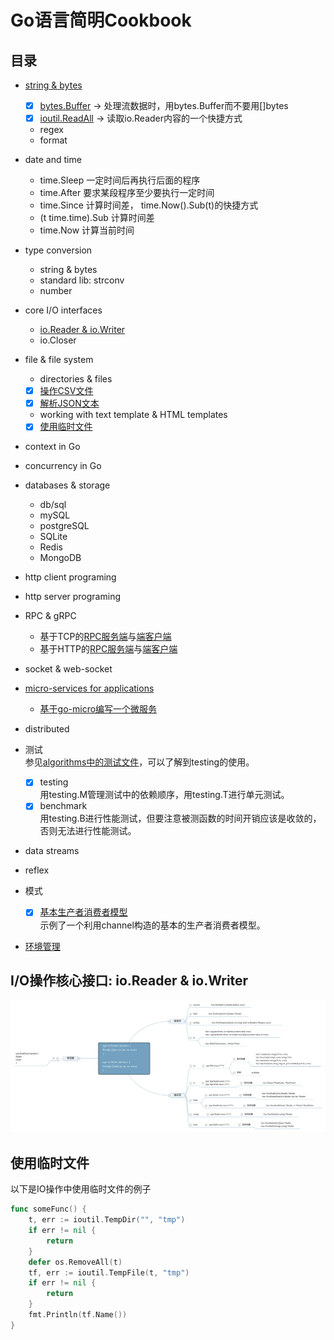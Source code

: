 # Go语言简明Cookbook

## 目录
* [string & bytes](bytestrings)
    - [x] [bytes.Buffer](bytestrings/buffer.go) -> 处理流数据时，用bytes.Buffer而不要用[]bytes 
    - [x] [ioutil.ReadAll](bytestrings/buffer.go) -> 读取io.Reader内容的一个快捷方式
    - regex
    - format
* date and time
    - time.Sleep 一定时间后再执行后面的程序
    - time.After 要求某段程序至少要执行一定时间
    - time.Since 计算时间差， time.Now().Sub(t)的快捷方式
    - (t time.time).Sub 计算时间差
    - time.Now 计算当前时间
* type conversion
    - string & bytes
    - standard lib: strconv
    - number
* core I/O interfaces
    - [io.Reader & io.Writer](readme.md#io操作核心接口-ioreader--iowriter)
    - io.Closer
* file & file system
    - directories & files
    - [x] [操作CSV文件](filesystem/csv.go)
    - [x] [解析JSON文本](filesystem/json.go)
    - working with text template & HTML templates
    - [x] [使用临时文件](readme.md#使用临时文件)
* context in Go
* concurrency in Go
* databases & storage
    - db/sql
    - mySQL
    - postgreSQL
    - SQLite
    - Redis
    - MongoDB
* http client programing
* http server programing
* RPC & gRPC
    - 基于TCP的[RPC服务端](rpc/jsonrpc_tcp/server)与[端客户端](rpc/jsonrpc_tcp/server)  
    - 基于HTTP的[RPC服务端](rpc/jsonrpc_http/server)与[端客户端](rpc/jsonrpc_http/server)  
* socket & web-socket
* [micro-services for applications](rpc/protobuf)
    - [基于go-micro编写一个微服务](../go-micro-by-example/greeterservice/readme.md)  
* distributed
* 测试  
    参见[algorithms中的测试文件](../algorithms)，可以了解到testing的使用。  
    - [x] testing  
    用testing.M管理测试中的依赖顺序，用testing.T进行单元测试。  
    - [x] benchmark  
    用testing.B进行性能测试，但要注意被测函数的时间开销应该是收敛的，否则无法进行性能测试。  
* data streams  
* reflex  

* 模式
    - [x] [基本生产者消费者模型](design_patterns/production_and_consumer/production_and_consumer.go)  
    示例了一个利用channel构造的基本的生产者消费者模型。  
* [环境管理](/cookbook/env-management)    

## I/O操作核心接口: io.Reader & io.Writer
![](../img/io.Reader++io.Writer+interfaces.svg)

## 使用临时文件
以下是IO操作中使用临时文件的例子
```go
func someFunc() {
	t, err := ioutil.TempDir("", "tmp")
	if err != nil {
		return
	}
	defer os.RemoveAll(t)
	tf, err := ioutil.TempFile(t, "tmp")
	if err != nil {
		return
	}
	fmt.Println(tf.Name())
}
```